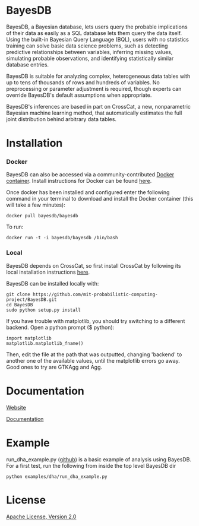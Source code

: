 BayesDB
==============

BayesDB, a Bayesian database, lets users query the probable implications of their data as easily as a SQL database lets them query the data itself. Using the built-in Bayesian Query Language (BQL), users with no statistics training can solve basic data science problems, such as detecting predictive relationships between variables, inferring missing values, simulating probable observations, and identifying statistically similar database entries.

BayesDB is suitable for analyzing complex, heterogeneous data tables with up to tens of thousands of rows and hundreds of variables. No preprocessing or parameter adjustment is required, though experts can override BayesDB's default assumptions when appropriate.

BayesDB's inferences are based in part on CrossCat, a new, nonparametric Bayesian machine learning method, that automatically estimates the full joint distribution behind arbitrary data tables.

# Installation

### Docker

BayesDB can also be accessed via a community-contributed [Docker container](https://registry.hub.docker.com/u/bayesdb/bayesdb/). Install instructions for Docker can be found [here](https://docs.docker.com/installation/#installation).

Once docker has been installed and configured enter the following command in your terminal to download and install the Docker container (this will take a few minutes):

    docker pull bayesdb/bayesdb

To run: 

    docker run -t -i bayesdb/bayesdb /bin/bash

### Local
BayesDB depends on CrossCat, so first install CrossCat by following its local installation instructions [here](https://github.com/mit-probabilistic-computing-project/crosscat/blob/master/README.md).

BayesDB can be installed locally with:

    git clone https://github.com/mit-probabilistic-computing-project/BayesDB.git
    cd BayesDB
    sudo python setup.py install

If you have trouble with matplotlib, you should try switching to a different backend. Open a python prompt ($ python):

    import matplotlib
    matplotlib.matplotlib_fname()

Then, edit the file at the path that was outputted, changing 'backend' to another one of the available values, until the matplotlib errors go away. Good ones to try are GTKAgg and Agg.

# Documentation

[Website](http://probcomp.csail.mit.edu/bayesdb)

[Documentation](http://probcomp.csail.mit.edu/bayesdb/docs/0.2/)

# Example

run\_dha\_example.py ([github](https://github.com/mit-probabilistic-computing-project/BayesDB/blob/master/examples/dha/run_dha_example.py)) is a basic example of analysis using BayesDB.  For a first test, run the following from inside the top level BayesDB dir

    python examples/dha/run_dha_example.py

# License

[Apache License, Version 2.0](https://github.com/mit-probabilistic-computing-project/bayesdb/blob/master/LICENSE)






